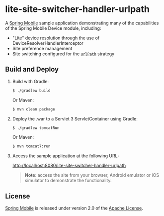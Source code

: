 # lite-site-switcher-handler-urlpath

A [Spring Mobile] sample application demonstrating many of the capabilities of the Spring Mobile Device module, including:

* "Lite" device resolution through the use of DeviceResolverHandlerInterceptor 
* Site preference management
* Site switching configured for the [`urlPath`] strategy


## Build and Deploy

1. Build with Gradle:

    ```sh
    $ ./gradlew build
    ```

    Or Maven:

    ```sh
    $ mvn clean package
    ```

2. Deploy the .war to a Servlet 3 ServletContainer using Gradle:

    ```sh
    $ ./gradlew tomcatRun
    ```

    Or Maven:

    ```sh
    $ mvn tomcat7:run
    ```

3. Access the sample application at the following URL:

    [http://localhost:8080/lite-site-switcher-handler-urlpath]()

    > **Note**: access the site from your browser, Android emulator or iOS simulator to demonstrate the functionality.


## License

[Spring Mobile] is released under version 2.0 of the [Apache License].


[`urlPath`]: https://docs.spring.io/spring-mobile/docs/1.1.x/reference/html/device.html#site-switcher-handler-interceptor-urlpath
[Spring Mobile]: https://projects.spring.io/spring-mobile
[Apache License]: http://www.apache.org/licenses/LICENSE-2.0
